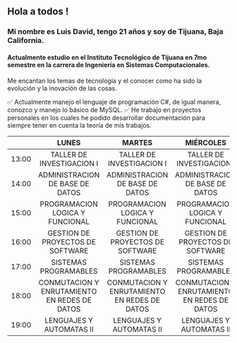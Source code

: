 ## Hola a todos !

### Mi nombre es Luis David, tengo 21 años y soy de Tijuana, Baja California.
#### Actualmente estudio en el Instituto Tecnológico de Tijuana en 7mo semestre en la carrera de Ingeniería en Sistemas Computacionales.

Me encantan los temas de tecnología y el conocer como ha sido la evolución y la inovación de las cosas.

✅ Actualmente manejo el lenguaje de programación C#, de igual manera, conozco y manejo lo básico de MySQL.
✅ He trabajo en proyectos personales en los cuales he podido desarrollar documentación para siempre tener en cuenta la teoría de mis trabajos.

|       |                     LUNES                    |                    MARTES                    |                   MIÉRCOLES                  |                    JUEVES                    |                    VIERNES                   |
|-------|:--------------------------------------------:|:--------------------------------------------:|:--------------------------------------------:|:--------------------------------------------:|:--------------------------------------------:|
| 13:00 |           TALLER DE INVESTIGACION I          |           TALLER DE INVESTIGACION I          |           TALLER DE INVESTIGACION I          |           TALLER DE INVESTIGACION I          |                                              |
| 14:00 |        ADMINISTRACION DE BASE DE DATOS       |        ADMINISTRACION DE BASE DE DATOS       |        ADMINISTRACION DE BASE DE DATOS       |        ADMINISTRACION DE BASE DE DATOS       |        ADMINISTRACION DE BASE DE DATOS       |
| 15:00 |        PROGRAMACION LOGICA Y FUNCIONAL       |        PROGRAMACION LOGICA Y FUNCIONAL       |        PROGRAMACION LOGICA Y FUNCIONAL       |        PROGRAMACION LOGICA Y FUNCIONAL       |                                              |
| 16:00 |       GESTION DE PROYECTOS DE SOFTWARE       |       GESTION DE PROYECTOS DE SOFTWARE       |       GESTION DE PROYECTOS DE SOFTWARE       |       GESTION DE PROYECTOS DE SOFTWARE       |       GESTION DE PROYECTOS DE SOFTWARE       |
| 17:00 |             SISTEMAS PROGRAMABLES            |             SISTEMAS PROGRAMABLES            |             SISTEMAS PROGRAMABLES            |             SISTEMAS PROGRAMABLES            |                                              |
| 18:00 | CONMUTACION Y ENRUTAMIENTO EN REDES DE DATOS | CONMUTACION Y ENRUTAMIENTO EN REDES DE DATOS | CONMUTACION Y ENRUTAMIENTO EN REDES DE DATOS | CONMUTACION Y ENRUTAMIENTO EN REDES DE DATOS | CONMUTACION Y ENRUTAMIENTO EN REDES DE DATOS |
| 19:00 |           LENGUAJES Y AUTOMATAS II           |           LENGUAJES Y AUTOMATAS II           |           LENGUAJES Y AUTOMATAS II           |           LENGUAJES Y AUTOMATAS II           |           LENGUAJES Y AUTOMATAS II           |
